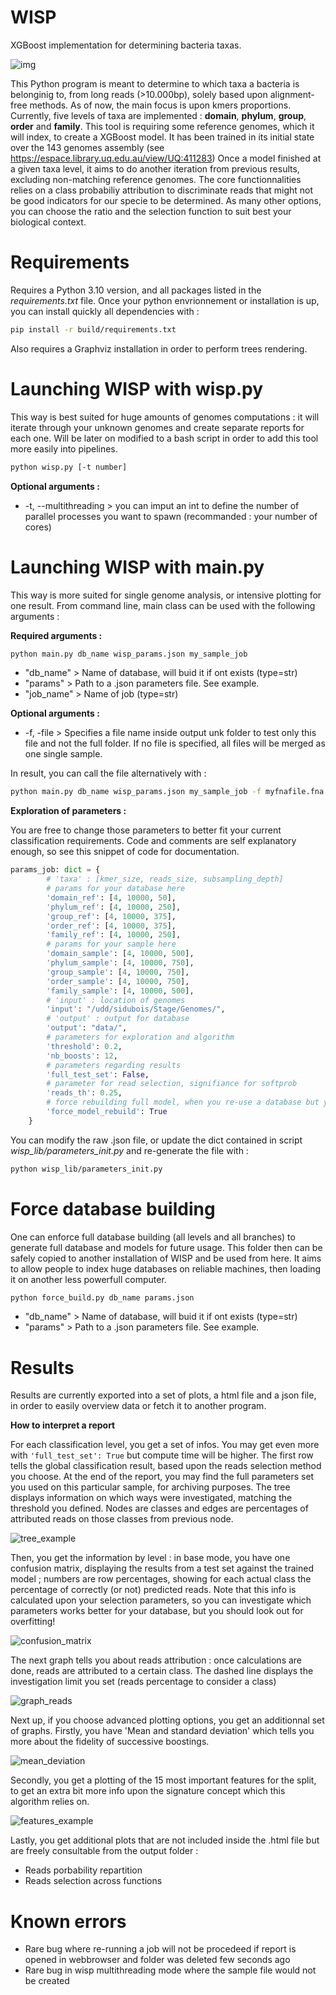 # WISP
XGBoost implementation for determining bacteria taxas.

![img](https://github.com/Tharos-ux/wisp/blob/master/preview/preview.png)

This Python program is meant to determine to which taxa a bacteria is belonginig to, from long reads (>10.000bp), solely based upon alignment-free methods. As of now, the main focus is upon kmers proportions.
Currently, five levels of taxa are implemented : **domain**, **phylum**, **group**, **order** and **family**.
This tool is requiring some reference genomes, which it will index, to create a XGBoost model.
It has been trained in its initial state over the 143 genomes assembly (see https://espace.library.uq.edu.au/view/UQ:411283)
Once a model finished at a given taxa level, it aims to do another iteration from previous results, excluding non-matching reference genomes.
The core functionnalities relies on a class probabiliy attribution to discriminate reads that might not be good indicators for our specie to be determined. As many other options, you can choose the ratio and the selection function to suit best your biological context.

# Requirements

Requires a Python 3.10 version, and all packages listed in the *requirements.txt* file.
Once your python envrionnement or installation is up, you can install quickly all dependencies with :

```bash
pip install -r build/requirements.txt
```

Also requires a Graphviz installation in order to perform trees rendering.

# Launching WISP with wisp.py

This way is best suited for huge amounts of genomes computations : it will iterate through your unknown genomes and create separate reports for each one.
Will be later on modified to a bash script in order to add this tool more easily into pipelines.

```bash
python wisp.py [-t number]
```

**Optional arguments :**

+ -t, --multithreading > you can imput an int to define the number of parallel processes you want to spawn (recommanded : your number of cores)

# Launching WISP with main.py

This way is more suited for single genome analysis, or intensive plotting for one result.
From command line, main class can be used with the following arguments :

**Required arguments :**

```bash
python main.py db_name wisp_params.json my_sample_job
```

+ "db_name" > Name of database, will buid it if ont exists (type=str)
+ "params" > Path to a .json parameters file. See example.
+ "job_name" > Name of job (type=str)

**Optional arguments :**

+ -f, -file > Specifies a file name inside output unk folder to test only this file and not the full folder. If no file is specified, all files will be merged as one single sample.

In result, you can call the file alternatively with :

```bash
python main.py db_name wisp_params.json my_sample_job -f myfnafile.fna
```

**Exploration of parameters :**

You are free to change those parameters to better fit your current classification requirements.
Code and comments are self explanatory enough, so see this snippet of code for documentation.

```python
params_job: dict = {
        # 'taxa' : [kmer_size, reads_size, subsampling_depth]
        # params for your database here
        'domain_ref': [4, 10000, 50],
        'phylum_ref': [4, 10000, 250],
        'group_ref': [4, 10000, 375],
        'order_ref': [4, 10000, 375],
        'family_ref': [4, 10000, 250],
        # params for your sample here
        'domain_sample': [4, 10000, 500],
        'phylum_sample': [4, 10000, 750],
        'group_sample': [4, 10000, 750],
        'order_sample': [4, 10000, 750],
        'family_sample': [4, 10000, 500],
        # 'input' : location of genomes
        'input': "/udd/sidubois/Stage/Genomes/",
        # 'output' : output for database
        'output': "data/",
        # parameters for exploration and algorithm
        'threshold': 0.2,
        'nb_boosts': 12,
        # parameters regarding results
        'full_test_set': False,
        # parameter for read selection, signifiance for softprob
        'reads_th': 0.25,
        # force rebuilding full model, when you re-use a database but you changed model parameters
        'force_model_rebuild': True
    }
```

You can modify the raw .json file, or update the dict contained in script *wisp_lib/parameters_init.py* and re-generate the file with :

```bash
python wisp_lib/parameters_init.py
```

# Force database building

One can enforce full database building (all levels and all branches) to generate full database and models for future usage. This folder then can be safely copied to another installation of WISP and be used from here.
It aims to allow people to index huge databases on reliable machines, then loading it on another less powerfull computer.

```bash
python force_build.py db_name params.json 
```

+ "db_name" > Name of database, will buid it if ont exists (type=str)
+ "params" > Path to a .json parameters file. See example.

# Results

Results are currently exported into a set of plots, a html file and a json file, in order to easily overview data or fetch it to another program.

**How to interpret a report**

For each classification level, you get a set of infos. You may get even more with `'full_test_set': True` but compute time will be higher. The first row tells the global classification result, based upon the reads selection method you choose.
At the end of the report, you may find the full parameters set you used on this particular sample, for archiving purposes.
The tree displays information on which ways were investigated, matching the threshold you defined. Nodes are classes and edges are percentages of attributed reads on those classes from previous node.

![tree_example](https://github.com/Tharos-ux/wisp/blob/master/preview/tree_example.png)

Then, you get the information by level : in base mode, you have one confusion matrix, displaying the results from a test set against the trained model ; numbers are row percentages, showing for each actual class the percentage of correctly (or not) predicted reads. Note that this info is calculated upon your selection parameters, so you can investigate which parameters works better for your database, but you should look out for overfitting!

![confusion_matrix](https://github.com/Tharos-ux/wisp/blob/master/preview/phylum_confusion_matrix.png)

The next graph tells you about reads attribution : once calculations are done, reads are attributed to a certain class.
The dashed line displays the investigation limit you set (reads percentage to consider a class)

![graph_reads](https://github.com/Tharos-ux/wisp/blob/master/preview/phylum_bacteria_graph_reads.png)

Next up, if you choose advanced plotting options, you get an additionnal set of graphs.
Firstly, you have 'Mean and standard deviation' which tells you more about the fidelity of successive boostings.

![mean_deviation](https://github.com/Tharos-ux/wisp/blob/master/preview/family_lactobacillales_boosting_results.png)

Secondly, you get a plotting of the 15 most important features for the split, to get an extra bit more info upon the signature concept which this algorithm relies on.

![features_example](https://github.com/Tharos-ux/wisp/blob/master/preview/order_bacilli_feature_importance.png)

Lastly, you get additional plots that are not included inside the .html file but are freely consultable from the output folder :

+ Reads porbability repartition
+ Reads selection across functions

# Known errors

+ Rare bug where re-running a job will not be procedeed if report is opened in webbrowser and folder was deleted few seconds ago
+ Rare bug in wisp multithreading mode where the sample file would not be created